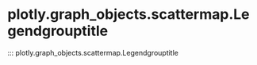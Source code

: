 # plotly.graph_objects.scattermap.Legendgrouptitle

::: plotly.graph_objects.scattermap.Legendgrouptitle
